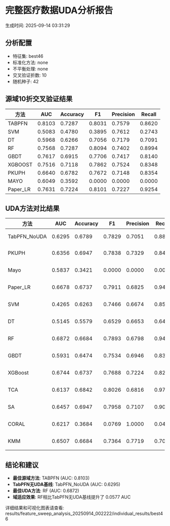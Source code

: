 # 完整医疗数据UDA分析报告

生成时间: 2025-09-14 03:31:29

## 分析配置

- 特征集: best46
- 标准化方法: none
- 不平衡处理: none
- 交叉验证折数: 10
- 随机种子: 42

## 源域10折交叉验证结果

| 方法 | AUC | Accuracy | F1 | Precision | Recall |
|------|-----|----------|----|-----------| -------|
| TABPFN | 0.8103 | 0.7287 | 0.8031 | 0.7579 | 0.8620 |
| SVM | 0.5083 | 0.4780 | 0.3895 | 0.7612 | 0.2743 |
| DT | 0.5968 | 0.6266 | 0.7056 | 0.7179 | 0.7091 |
| RF | 0.7568 | 0.7287 | 0.8094 | 0.7402 | 0.8994 |
| GBDT | 0.7617 | 0.6915 | 0.7706 | 0.7417 | 0.8140 |
| XGBOOST | 0.7516 | 0.7118 | 0.7862 | 0.7524 | 0.8348 |
| PKUPH | 0.6640 | 0.6782 | 0.7672 | 0.7148 | 0.8354 |
| MAYO | 0.6049 | 0.3592 | 0.0000 | 0.0000 | 0.0000 |
| Paper_LR | 0.7631 | 0.7224 | 0.8101 | 0.7227 | 0.9254 |

## UDA方法对比结果

| 方法 | AUC | Accuracy | F1 | Precision | Recall | 类型 |
|------|-----|----------|----|-----------| -------|------|
| TabPFN_NoUDA | 0.6295 | 0.6789 | 0.7829 | 0.7051 | 0.8800 | TabPFN基线 |
| PKUPH | 0.6356 | 0.6947 | 0.7838 | 0.7329 | 0.8474 | 传统基线 |
| Mayo | 0.5837 | 0.3421 | 0.0000 | 0.0000 | 0.0000 | 传统基线 |
| Paper_LR | 0.6678 | 0.6737 | 0.7911 | 0.6825 | 0.9429 | 传统基线 |
| SVM | 0.4265 | 0.6263 | 0.7466 | 0.6674 | 0.8558 | 机器学习基线 |
| DT | 0.5145 | 0.5579 | 0.6529 | 0.6653 | 0.6481 | 机器学习基线 |
| RF | 0.6872 | 0.6684 | 0.7893 | 0.6798 | 0.9436 | 机器学习基线 |
| GBDT | 0.5931 | 0.6474 | 0.7534 | 0.6946 | 0.8321 | 机器学习基线 |
| XGBoost | 0.6744 | 0.6737 | 0.7688 | 0.7224 | 0.8244 | 机器学习基线 |
| TCA | 0.6137 | 0.6842 | 0.8026 | 0.6816 | 0.9760 | UDA方法 |
| SA | 0.6457 | 0.6947 | 0.7958 | 0.7107 | 0.9040 | UDA方法 |
| CORAL | 0.6217 | 0.3684 | 0.0769 | 1.0000 | 0.0400 | UDA方法 |
| KMM | 0.6507 | 0.6684 | 0.7364 | 0.7719 | 0.7040 | UDA方法 |

## 结论和建议

- **最佳源域方法**: TABPFN (AUC: 0.8103)
- **TabPFN无UDA基线**: TabPFN_NoUDA (AUC: 0.6295)
- **最佳UDA方法**: RF (AUC: 0.6872)
- **域适应效果**: RF相比TabPFN无UDA基线提升了 0.0577 AUC

详细结果和可视化图表请查看: results/feature_sweep_analysis_20250914_002222/individual_results/best46